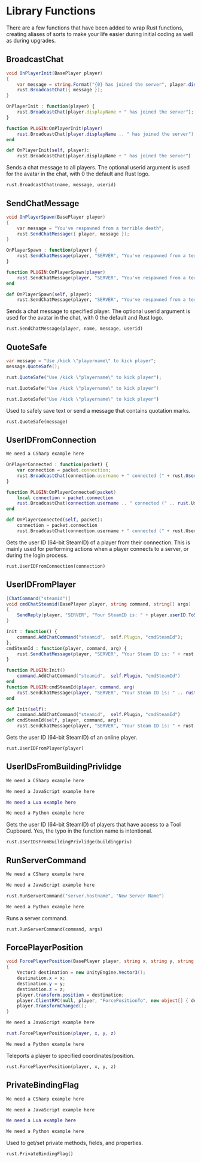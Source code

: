 # Library Functions

There are a few functions that have been added to wrap Rust functions, creating aliases of sorts to make your life easier during initial coding as well as during upgrades.

## BroadcastChat

``` csharp
void OnPlayerInit(BasePlayer player)
{
    var message = string.Format("{0} has joined the server", player.displayName);
    rust.BroadcastChat({ message });
}
```

``` javascript
OnPlayerInit : function(player) {
    rust.BroadcastChat(player.displayName + " has joined the server");
}
```

``` lua
function PLUGIN:OnPlayerInit(player)
    rust.BroadcastChat(player.displayName .. " has joined the server")
end
```

``` python
def OnPlayerInit(self, player):
    rust.BroadcastChat(player.displayName + " has joined the server")
```

Sends a chat message to all players. The optional userid argument is used for the avatar in the chat, with 0 the default and Rust logo.

`rust.BroadcastChat(name, message, userid)`

## SendChatMessage

``` csharp
void OnPlayerSpawn(BasePlayer player)
{
    var message = "You've respawned from a terrible death";
    rust.SendChatMessage({ player, message });
}
```

``` javascript
OnPlayerSpawn : function(player) {
    rust.SendChatMessage(player, "SERVER", "You've respawned from a terrible death");
}
```

``` lua
function PLUGIN:OnPlayerSpawn(player)
    rust.SendChatMessage(player, "SERVER", "You've respawned from a terrible death")
end
```

``` python
def OnPlayerSpawn(self, player):
    rust.SendChatMessage(player, "SERVER", "You've respawned from a terrible death")
```

Sends a chat message to specified player. The optional userid argument is used for the avatar in the chat, with 0 the default and Rust logo.

`rust.SendChatMessage(player, name, message, userid)`

## QuoteSafe

``` csharp
var message = "Use /kick \"playername\" to kick player";
message.QuoteSafe();
```

``` javascript
rust.QuoteSafe("Use /kick \"playername\" to kick player");
```

``` lua
rust.QuoteSafe("Use /kick \"playername\" to kick player")
```

``` python
rust.QuoteSafe("Use /kick \"playername\" to kick player")
```

Used to safely save text or send a message that contains quotation marks.

`rust.QuoteSafe(message)`

## UserIDFromConnection

``` csharp
We need a CSharp example here
```

``` javascript
OnPlayerConnected : function(packet) {
    var connection = packet.connection;
    rust.BroadcastChat(connection.username + " connected (" + rust.UserIDFromConnection(connection) + ")");
}
```

``` lua
function PLUGIN:OnPlayerConnected(packet)
    local connection = packet.connection
    rust.BroadcastChat(connection.username .. " connected (" .. rust.UserIDFromConnection(connection) .. ")")
end
```

``` python
def OnPlayerConnected(self, packet):
    connection = packet.connection
    rust.BroadcastChat(connection.username + " connected (" + rust.UserIDFromConnection(connection) + ")")
```

Gets the user ID (64-bit SteamID) of a player from their connection. This is mainly used for performing actions when a player connects to a server, or during the login process.

`rust.UserIDFromConnection(connection)`

## UserIDFromPlayer

``` csharp
[ChatCommand("steamid")]
void cmdChatSteamid(BasePlayer player, string command, string[] args)
{
    SendReply(player, "SERVER", "Your SteamID is: " + player.userID.ToString());
}
```

``` javascript
Init : function() {
    command.AddChatCommand("steamid",  self.Plugin, "cmdSteamId");
},
cmdSteamId : function(player, command, arg) {
    rust.SendChatMessage(player, "SERVER", "Your Steam ID is: " + rust.UserIDFromPlayer(player));
}
```

``` lua
function PLUGIN:Init()
    command.AddChatCommand("steamid",  self.Plugin, "cmdSteamId")
end
function PLUGIN:cmdSteamId(player, command, arg)
    rust.SendChatMessage(player, "SERVER", "Your Steam ID is: " .. rust.UserIDFromPlayer(player))
end
```

``` python
def Init(self):
    command.AddChatCommand("steamid",  self.Plugin, "cmdSteamId")
def cmdSteamId(self, player, command, arg):
    rust.SendChatMessage(player, "SERVER", "Your Steam ID is: " + rust.UserIDFromPlayer(player))
```

Gets the user ID (64-bit SteamID) of an online player.

`rust.UserIDFromPlayer(player)`

## UserIDsFromBuildingPrivlidge

``` csharp
We need a CSharp example here
```

``` javascript
We need a JavaScript example here
```

``` lua
We need a Lua example here
```

``` python
We need a Python example here
```

Gets the user ID (64-bit SteamID) of players that have access to a Tool Cupboard. Yes, the typo in the function name is intentional.

`rust.UserIDsFromBuildingPrivlidge(buildingpriv)`

## RunServerCommand

``` csharp
We need a CSharp example here
```

``` javascript
We need a JavaScript example here
```

``` lua
rust.RunServerCommand("server.hostname", "New Server Name")
```

``` python
We need a Python example here
```

Runs a server command.

`rust.RunServerCommand(command, args)`

## ForcePlayerPosition

``` csharp
void ForcePlayerPosition(BasePlayer player, string x, string y, string z)
{
    Vector3 destination = new UnityEngine.Vector3();
    destination.x = x;
    destination.y = y;
    destination.z = z;
    player.transform.position = destination;
    player.ClientRPC(null, player, "ForcePositionTo", new object[] { destination });
    player.TransformChanged();
}
```

``` javascript
We need a JavaScript example here
```

``` lua
rust.ForcePlayerPosition(player, x, y, z)
```

``` python
We need a Python example here
```

Teleports a player to specified coordinates/position.

`rust.ForcePlayerPosition(player, x, y, z)`

## PrivateBindingFlag

``` csharp
We need a CSharp example here
```

``` javascript
We need a JavaScript example here
```

``` lua
We need a Lua example here
```

``` python
We need a Python example here
```

Used to get/set private methods, fields, and properties.

`rust.PrivateBindingFlag()`
